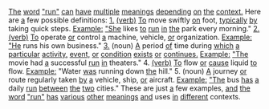 [The](./the.md) [word](./word.md) ["run"](./run.md) [can](./can.md) [have](./have.md) [multiple](./multiple.md) [meanings](./meanings.md) [depending](./depending.md) [on](./on.md) [the](./the.md) [context.](./context.md) Here are [a](./a.md) few possible definitions: [1.](./1.md) [(verb)](./verb.md) [To](./to.md) move swiftly [on](./on.md) foot, [typically](./typically.md) [by](./by.md) taking quick steps. [Example:](./example.md) ["She](./she.md) likes [to](./to.md) [run](./run.md) [in](./in.md) [the](./the.md) park every morning." [2.](./2.md) [(verb)](./verb.md) [To](./to.md) operate [or](./or.md) control [a](./a.md) machine, vehicle, [or](./or.md) organization. [Example:](./example.md) ["He](./he.md) runs his own business." [3.](./3.md) (noun) [A](./a.md) period [of](./of.md) time during [which](./which.md) [a](./a.md) [particular](./particular.md) [activity,](./activity.md) [event,](./event.md) [or](./or.md) [condition](./condition.md) [exists](./exists.md) [or](./or.md) [continues.](./continues.md) [Example:](./example.md) ["The](./the.md) movie had [a](./a.md) successful [run](./run.md) [in](./in.md) theaters." 4. [(verb)](./verb.md) [To](./to.md) flow [or](./or.md) [cause](./cause.md) liquid [to](./to.md) flow. [Example:](./example.md) "Water [was](./was.md) running down [the](./the.md) hill." 5. (noun) [A](./a.md) journey [or](./or.md) route regularly taken [by](./by.md) [a](./a.md) vehicle, ship, [or](./or.md) aircraft. [Example:](./example.md) ["The](./the.md) bus [has](./has.md) [a](./a.md) daily [run](./run.md) [between](./between.md) [the](./the.md) [two](./two.md) cities." These are just [a](./a.md) few examples, [and](./and.md) [the](./the.md) [word](./word.md) ["run"](./run.md) [has](./has.md) [various](./various.md) [other](./other.md) [meanings](./meanings.md) [and](./and.md) uses [in](./in.md) [different](./different.md) contexts.